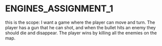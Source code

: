 # ENGINES_ASSIGNMENT_1
 this is the scope:
 I want a game where the player can move and turn. The player has a gun that he can shot, and when the bullet hits an enemy they should die and disappear. The player wins by    killing all the enemies on the map. 
